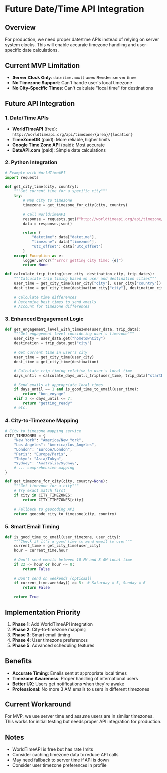 # Future Date/Time API Integration

## Overview
For production, we need proper date/time APIs instead of relying on server system clocks. This will enable accurate timezone handling and user-specific date calculations.

## Current MVP Limitation
- **Server Clock Only**: `datetime.now()` uses Render server time
- **No Timezone Support**: Can't handle user's local timezone
- **No City-Specific Times**: Can't calculate "local time" for destinations

## Future API Integration

### 1. Date/Time APIs
- **WorldTimeAPI** (free): `http://worldtimeapi.org/api/timezone/{area}/{location}`
- **TimeZoneDB** (paid): More reliable, higher limits
- **Google Time Zone API** (paid): Most accurate
- **DateAPI.com** (paid): Simple date calculations

### 2. Python Integration
```python
# Example with WorldTimeAPI
import requests

def get_city_time(city, country):
    """Get current time for a specific city"""
    try:
        # Map city to timezone
        timezone = get_timezone_for_city(city, country)
        
        # Call WorldTimeAPI
        response = requests.get(f"http://worldtimeapi.org/api/timezone/{timezone}")
        data = response.json()
        
        return {
            "datetime": data["datetime"],
            "timezone": data["timezone"],
            "utc_offset": data["utc_offset"]
        }
    except Exception as e:
        logger.error(f"Error getting city time: {e}")
        return None

def calculate_trip_timing(user_city, destination_city, trip_dates):
    """Calculate trip timing based on user and destination cities"""
    user_time = get_city_time(user_city["city"], user_city["country"])
    dest_time = get_city_time(destination_city["city"], destination_city["country"])
    
    # Calculate time differences
    # Determine best times to send emails
    # Account for timezone differences
```

### 3. Enhanced Engagement Logic
```python
def get_engagement_level_with_timezone(user_data, trip_data):
    """Get engagement level considering user's timezone"""
    user_city = user_data.get("hometownCity")
    destination = trip_data.get("city")
    
    # Get current time in user's city
    user_time = get_city_time(user_city)
    dest_time = get_city_time(destination)
    
    # Calculate trip timing relative to user's local time
    days_until = calculate_days_until_trip(user_time, trip_data["startDate"])
    
    # Send emails at appropriate local times
    if days_until == 1 and is_good_time_to_email(user_time):
        return "bon_voyage"
    elif 2 <= days_until <= 7:
        return "getting_ready"
    # etc.
```

### 4. City-to-Timezone Mapping
```python
# City to timezone mapping service
CITY_TIMEZONES = {
    "New York": "America/New_York",
    "Los Angeles": "America/Los_Angeles", 
    "London": "Europe/London",
    "Paris": "Europe/Paris",
    "Tokyo": "Asia/Tokyo",
    "Sydney": "Australia/Sydney",
    # ... comprehensive mapping
}

def get_timezone_for_city(city, country=None):
    """Get timezone for a city"""
    # Try exact match first
    if city in CITY_TIMEZONES:
        return CITY_TIMEZONES[city]
    
    # Fallback to geocoding API
    return geocode_city_to_timezone(city, country)
```

### 5. Smart Email Timing
```python
def is_good_time_to_email(user_timezone, user_city):
    """Check if it's a good time to send email to user"""
    current_time = get_city_time(user_city)
    hour = current_time.hour
    
    # Don't send emails between 10 PM and 8 AM local time
    if 22 <= hour or hour <= 8:
        return False
    
    # Don't send on weekends (optional)
    if current_time.weekday() >= 5:  # Saturday = 5, Sunday = 6
        return False
    
    return True
```

## Implementation Priority
1. **Phase 1**: Add WorldTimeAPI integration
2. **Phase 2**: City-to-timezone mapping
3. **Phase 3**: Smart email timing
4. **Phase 4**: User timezone preferences
5. **Phase 5**: Advanced scheduling features

## Benefits
- **Accurate Timing**: Emails sent at appropriate local times
- **Timezone Awareness**: Proper handling of international users
- **Better UX**: Users get notifications when they're awake
- **Professional**: No more 3 AM emails to users in different timezones

## Current Workaround
For MVP, we use server time and assume users are in similar timezones. This works for initial testing but needs proper API integration for production.

## Notes
- WorldTimeAPI is free but has rate limits
- Consider caching timezone data to reduce API calls
- May need fallback to server time if API is down
- Consider user timezone preferences in profile
